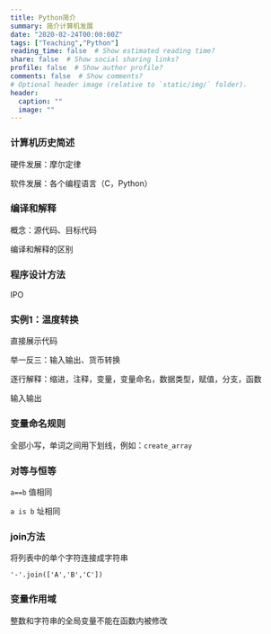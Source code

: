 ```yaml
---
title: Python简介
summary: 简介计算机发展
date: "2020-02-24T00:00:00Z"
tags: ["Teaching","Python"]
reading_time: false  # Show estimated reading time?
share: false  # Show social sharing links?
profile: false  # Show author profile?
comments: false  # Show comments?
# Optional header image (relative to `static/img/` folder).
header:
  caption: ""
  image: ""
---
```


### 计算机历史简述

硬件发展：摩尔定律

软件发展：各个编程语言（C，Python）

### 编译和解释

概念：源代码、目标代码

编译和解释的区别

### 程序设计方法

IPO

### 实例1：温度转换

直接展示代码

举一反三：输入输出、货币转换

逐行解释：缩进，注释，变量，变量命名，数据类型，赋值，分支，函数

输入输出

### 变量命名规则

全部小写，单词之间用下划线，例如：`create_array`

### 对等与恒等

`a==b` 值相同

`a is b` 址相同

### join方法
将列表中的单个字符连接成字符串

`'-'.join(['A','B','C'])`

### 变量作用域

整数和字符串的全局变量不能在函数内被修改
